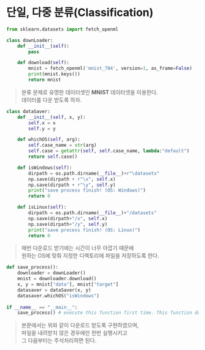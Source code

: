 # 단일, 다중 분류(Classification) 
```python
from sklearn.datasets import fetch_openml

class downLoader:
    def __init__(self):
        pass

    def download(self):
        mnist = fetch_openml('mnist_784', version=1, as_frame=False)
        print(mnist.keys())
        return mnist
```  
>   
> 분류 문제로 유명한 데이터셋인 **MNIST** 데이터셋을 이용한다.  
> 데이터를 다운 받도록 하자.  
>   
```python
class dataSaver:
    def __init__(self, x, y):
        self.x = x
        self.y = y

    def whichOS(self, arg):
        self.case_name = str(arg)
        self.case = getattr(self, self.case_name, lambda:"default")
        return self.case()

    def isWindows(self):
        dirpath = os.path.dirname(__file__)+r"\datasets"
        np.save(dirpath + r"\x", self.x)
        np.save(dirpath + r"\y", self.y)        
        print("save process finish! (OS: Windows)")
        return 0

    def isLinux(self):
        dirpath = os.path.dirname(__file__)+"/datasets"
        np.save(dirpath+"/x", self.x)
        np.save(dirpath+"/y", self.y)        
        print("save process finish! (OS: Linux)")
        return 0
```
>   
> 매번 다운로드 받기에는 시간이 너무 아깝기 때문에  
> 원하는 OS에 맞춰 지정한 디렉토리에 파일을 저장하도록 한다.  
>   
```python
def save_process():
    downloader = downLoader()
    mnist = downloader.download()
    x, y = mnist["data"], mnist["target"]
    datasaver = dataSaver(x, y)
    datasaver.whichOS("isWindows")
    
if __name__ == "__main__":
    save_process() # execute this function first time. This function download mnist file on your space. Then you should   comment out this line.
```
> 본문에서는 위와 같이 다운로드 받도록 구현하였으며,  
> 파일을 내려받지 않은 경우에만 한번 실행시키고  
> 그 다음부터는 주석처리하면 된다.  
